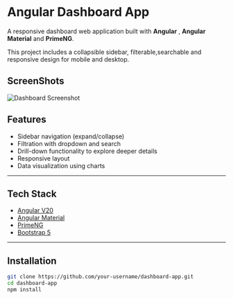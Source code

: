 # Angular Dashboard App

A responsive dashboard web application built with **Angular** , **Angular Material** and **PrimeNG**.

This project includes a collapsible sidebar, filterable,searchable and responsive design for mobile and desktop.

## ScreenShots

![Dashboard Screenshot](/assets/readmeShot/responsive-app.png)

## Features

- Sidebar navigation (expand/collapse)
- Filtration with dropdown and search
- Drill-down functionality to explore deeper details
- Responsive layout
- Data visualization using charts

---

## Tech Stack

- [Angular V20](https://angular.io/)
- [Angular Material](https://material.angular.io/)
- [PrimeNG](https://primeng.org/)
- [Bootstrap 5](https://getbootstrap.com/docs/5.3/getting-started/introduction/)

---

## Installation

```bash
git clone https://github.com/your-username/dashboard-app.git
cd dashboard-app
npm install
```
